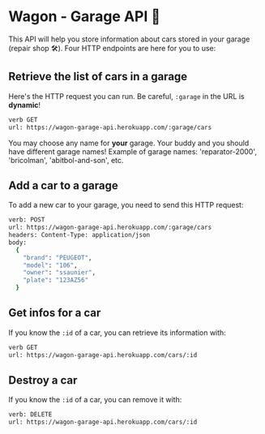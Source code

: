 # Wagon - Garage API 🚗

This API will help you store information about cars stored in your garage (repair shop 🛠). Four HTTP endpoints are here for you to use:

## Retrieve the list of cars in a garage

Here's the HTTP request you can run. Be careful, `:garage` in the URL is **dynamic**!

```bash
verb GET
url: https://wagon-garage-api.herokuapp.com/:garage/cars
```

You may choose any name for **your** garage. Your buddy and you should have different garage names! Example of garage names: 'reparator-2000', 'bricolman', 'abitbol-and-son', etc.

## Add a car to a garage

To add a new car to your garage, you need to send this HTTP request:

```bash
verb: POST
url: https://wagon-garage-api.herokuapp.com/:garage/cars
headers: Content-Type: application/json
body:
  {
    "brand": "PEUGEOT",
    "model": "106",
    "owner": "ssaunier",
    "plate": "123AZ56"
  }
```

## Get infos for a car

If you know the `:id` of a car, you can retrieve its information with:

```bash
verb GET
url: https://wagon-garage-api.herokuapp.com/cars/:id
```

## Destroy a car

If you know the `:id` of a car, you can remove it with:

```bash
verb: DELETE
url: https://wagon-garage-api.herokuapp.com/cars/:id
```

